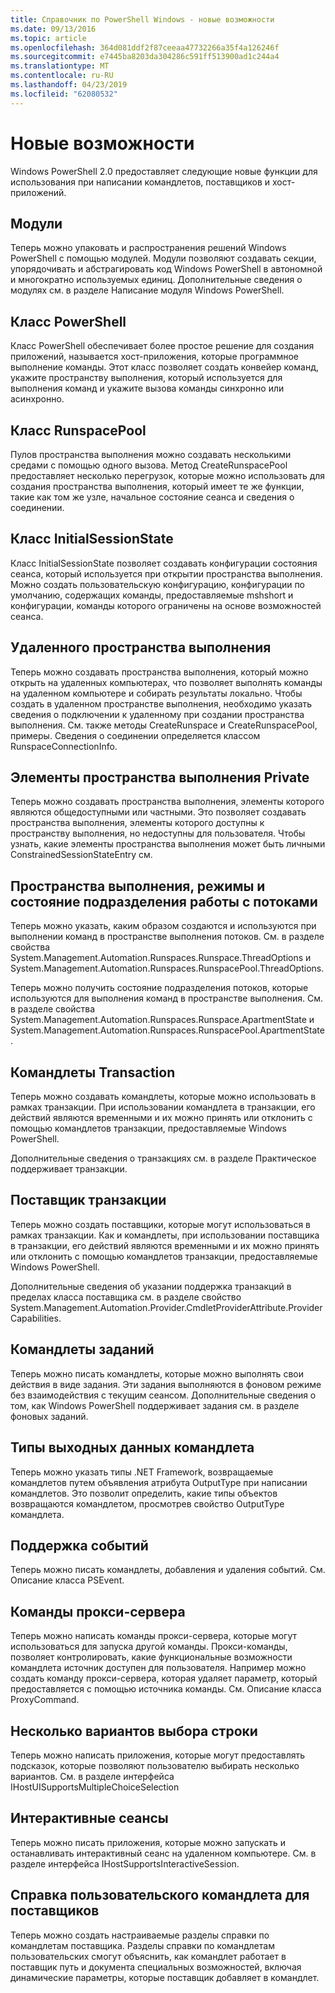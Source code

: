 ```yaml
---
title: Справочник по PowerShell Windows - новые возможности
ms.date: 09/13/2016
ms.topic: article
ms.openlocfilehash: 364d081ddf2f87ceeaa47732266a35f4a126246f
ms.sourcegitcommit: e7445ba8203da304286c591ff513900ad1c244a4
ms.translationtype: MT
ms.contentlocale: ru-RU
ms.lasthandoff: 04/23/2019
ms.locfileid: "62080532"
---
```

# <a name="whats-new"></a>Новые возможности

Windows PowerShell 2.0 предоставляет следующие новые функции для использования при написании командлетов, поставщиков и хост-приложений.

## <a name="modules"></a>Модули

Теперь можно упаковать и распространения решений Windows PowerShell с помощью модулей. Модули позволяют создавать секции, упорядочивать и абстрагировать код Windows PowerShell в автономной и многократно используемых единиц. Дополнительные сведения о модулях см. в разделе Написание модуля Windows PowerShell.

## <a name="the-powershell-class"></a>Класс PowerShell

Класс PowerShell обеспечивает более простое решение для создания приложений, называется хост-приложения, которые программное выполнение команды. Этот класс позволяет создать конвейер команд, укажите пространству выполнения, который используется для выполнения команд и укажите вызова команды синхронно или асинхронно.

## <a name="the-runspacepool-class"></a>Класс RunspacePool

Пулов пространства выполнения можно создавать несколькими средами с помощью одного вызова. Метод CreateRunspacePool предоставляет несколько перегрузок, которые можно использовать для создания пространства выполнения, который имеет те же функции, такие как том же узле, начальное состояние сеанса и сведения о соединении.

## <a name="the-initialsessionstate-class"></a>Класс InitialSessionState

Класс InitialSessionState позволяет создавать конфигурации состояния сеанса, который используется при открытии пространства выполнения. Можно создать пользовательскую конфигурацию, конфигурации по умолчанию, содержащих команды, предоставляемые mshshort и конфигурации, команды которого ограничены на основе возможностей сеанса.

## <a name="remote-runspaces"></a>Удаленного пространства выполнения

Теперь можно создавать пространства выполнения, который можно открыть на удаленных компьютерах, что позволяет выполнять команды на удаленном компьютере и собирать результаты локально. Чтобы создать в удаленном пространстве выполнения, необходимо указать сведения о подключении к удаленному при создании пространства выполнения. См. также методы CreateRunspace и CreateRunspacePool, примеры. Сведения о соединении определяется классом RunspaceConnectionInfo.

## <a name="private-runspace-elements"></a>Элементы пространства выполнения Private

Теперь можно создавать пространства выполнения, элементы которого являются общедоступными или частными. Это позволяет создавать пространства выполнения, элементы которого доступны к пространству выполнения, но недоступны для пользователя. Чтобы узнать, какие элементы пространства выполнения может быть личными ConstrainedSessionStateEntry см.

## <a name="runspace-threading-modes-and-apartment-state"></a>Пространства выполнения, режимы и состояние подразделения работы с потоками

Теперь можно указать, каким образом создаются и используются при выполнении команд в пространстве выполнения потоков. См. в разделе свойства System.Management.Automation.Runspaces.Runspace.ThreadOptions и System.Management.Automation.Runspaces.RunspacePool.ThreadOptions.

Теперь можно получить состояние подразделения потоков, которые используются для выполнения команд в пространстве выполнения. См. в разделе свойства System.Management.Automation.Runspaces.Runspace.ApartmentState и System.Management.Automation.Runspaces.RunspacePool.ApartmentState.

## <a name="transaction-cmdlets"></a>Командлеты Transaction

Теперь можно создавать командлеты, которые можно использовать в рамках транзакции. При использовании командлета в транзакции, его действий являются временными и их можно принять или отклонить с помощью командлетов транзакции, предоставляемые Windows PowerShell.

Дополнительные сведения о транзакциях см. в разделе Практическое поддерживает транзакции.

## <a name="transaction-provider"></a>Поставщик транзакции

Теперь можно создать поставщики, которые могут использоваться в рамках транзакции. Как и командлеты, при использовании поставщика в транзакции, его действий являются временными и их можно принять или отклонить с помощью командлетов транзакции, предоставляемые Windows PowerShell.

Дополнительные сведения об указании поддержка транзакций в пределах класса поставщика см. в разделе свойство System.Management.Automation.Provider.CmdletProviderAttribute.ProviderCapabilities.

## <a name="job-cmdlets"></a>Командлеты заданий

Теперь можно писать командлеты, которые можно выполнять свои действия в виде задания. Эти задания выполняются в фоновом режиме без взаимодействия с текущим сеансом. Дополнительные сведения о том, как Windows PowerShell поддерживает задания см. в разделе фоновых заданий.

## <a name="cmdlet-output-types"></a>Типы выходных данных командлета

Теперь можно указать типы .NET Framework, возвращаемые командлетов путем объявления атрибута OutputType при написании командлетов. Это позволит определить, какие типы объектов возвращаются командлетом, просмотрев свойство OutputType командлета.

## <a name="event-support"></a>Поддержка событий

Теперь можно писать командлеты, добавления и удаления событий. См. Описание класса PSEvent.

## <a name="proxy-commands"></a>Команды прокси-сервера

Теперь можно написать команды прокси-сервера, которые могут использоваться для запуска другой команды. Прокси-команды, позволяет контролировать, какие функциональные возможности командлета источник доступен для пользователя. Например можно создать команду прокси-сервера, которая удаляет параметр, который предоставляется с помощью источника команды. См. Описание класса ProxyCommand.

## <a name="multiple-choice-prompts"></a>Несколько вариантов выбора строки

Теперь можно написать приложения, которые могут предоставлять подсказок, которые позволяют пользователю выбирать несколько вариантов. См. в разделе интерфейса IHostUISupportsMultipleChoiceSelection

## <a name="interactive-sessions"></a>Интерактивные сеансы

Теперь можно писать приложения, которые можно запускать и останавливать интерактивный сеанс на удаленном компьютере.
См. в разделе интерфейса IHostSupportsInteractiveSession.

## <a name="custom-cmdlet-help-for-providers"></a>Справка пользовательского командлета для поставщиков

Теперь можно создать настраиваемые разделы справки по командлетам поставщика. Разделы справки по командлетам пользовательских смогут объяснить, как командлет работает в поставщик путь и документа специальных возможностей, включая динамические параметры, которые поставщик добавляет в командлет.
